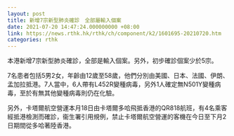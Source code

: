 ```yaml
---
layout: post
title: 新增7宗新型肺炎確診　全部屬輸入個案
date: 2021-07-20 14:47:24.000000000 +08:00
link: https://news.rthk.hk/rthk/ch/component/k2/1601695-20210720.htm
categories: rthk
---
```


本港新增7宗新型肺炎確診，全部是輸入個案。另外，初步確診個案少於5宗。

7名患者包括5男2女，年齡由12歲至58歲，他們分別由美國、日本、法國、伊朗、孟加拉抵港。7人當中，6人帶有L452R變種病毒，另外1人確定無N501Y變種病毒，至於有無其他變種病毒則仍在化驗。

另外，卡塔爾航空營運本月18日由卡塔爾多哈飛抵香港的QR818航班，有4名乘客經抵港檢測而確診，衞生署引用規例，禁止卡塔爾航空營運的客機在今日至下月2日期間從多哈著陸香港。
